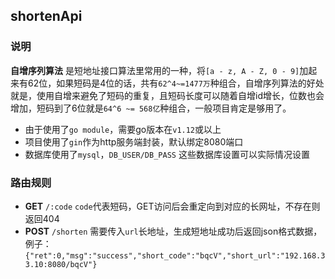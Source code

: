 ## shortenApi

### 说明

**自增序列算法** 是短地址接口算法里常用的一种，将`[a - z, A - Z, 0 - 9]`加起来有62位，如果短码是4位的话，共有`62^4~=1477万`种组合，自增序列算法的好处就是，使用自增来避免了短码的重复，且短码长度可以随着自增id增长，位数也会增加，短码到了6位就是`64^6 ~= 568亿`种组合，一般项目肯定是够用了。

- 由于使用了`go module`，需要go版本在`v1.12`或以上
- 项目使用了`gin`作为http服务端封装，默认绑定8080端口
- 数据库使用了`mysql`，`DB_USER/DB_PASS` 这些数据库设置可以实际情况设置

### 路由规则

- **GET**    `/:code`    `code`代表短码，GET访问后会重定向到对应的长网址，不存在则返回404
- **POST**   `/shorten`  需要传入`url`长地址，生成短地址成功后返回json格式数据，例子：`{"ret":0,"msg":"success","short_code":"bqcV","short_url":"192.168.33.10:8080/bqcV"}`